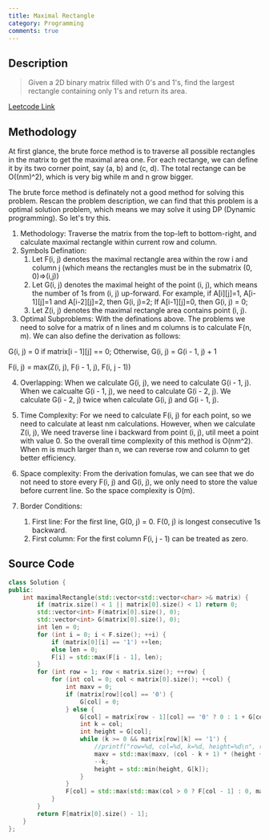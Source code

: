 ```yaml
---
title: Maximal Rectangle
category: Programming
comments: true
---
```

## Description
>Given a 2D binary matrix filled with 0's and 1's, find the largest rectangle containing only 1's and return its area.

[Leetcode Link](https://leetcode.com/problems/maximal-rectangle/#/description)

## Methodology
At first glance, the brute force method is to traverse all possible rectangles in the matrix to get the maximal area one. For each rectange, we can define it by its two corner point, say (a, b) and (c, d). The total rectange can be O((nm)^2), which is very big while m and n grow bigger.

The brute force method is definately not a good method for solving this problem. Rescan the problem description, we can find that this problem is a optimal solution problem, which means we may solve it using DP (Dynamic programming). So let's try this.
1. Methodology: Traverse the matrix from the top-left to bottom-right, and calculate maximal rectangle within current row and column.
2. Symbols Defination:
    1. Let F(i, j) denotes the maximal rectangle area within the row i and column j (which means the rectangles must be in the submatrix (0, 0)=>(i,j))
    2. Let G(i, j) denotes the maximal height of the point (i, j), which means the number of 1s from (i, j) up-forward. For example, if A[i][j]=1, A[i-1][j]=1 and A[i-2][j]=2, then G(i, j)=2; If A[i-1][j]=0, then G(i, j) = 0;
    3. Let Z(i, j) denotes the maximal rectangle area contains point (i, j).
3. Optimal Subproblems: With the definations above. The problems we need to solve for a matrix of n lines and m columns is to calculate F(n, m). We can also define the derivation as follows:

  G(i, j) = 0 if matrix[i - 1][j] == 0; Otherwise, G(i, j) = G(i - 1, j) + 1

  F(i, j) = max(Z(i, j), F(i - 1, j), F(i, j - 1))

4. Overlapping: When we calculate G(i, j), we need to calculate G(i - 1, j). When we calcualte G(i - 1, j), we need to calculate G(i - 2, j). We calculate G(i - 2, j) twice when calculate G(i, j) and G(i - 1, j).

5. Time Complexity: For we need to calculate F(i, j) for each point, so we need to calculate at least nm calculations. However, when we calculate Z(i, j), We need traverse line i backward from point (i, j), util meet a point with value 0. So the overall time complexity of this method is O(nm^2). When m is much larger than n, we can reverse row and column to get better efficiency.

6. Space complexity: From the derivation fomulas, we can see that we do not need to store every F(i, j) and G(i, j), we only need to store the value before current line. So the space complexity is O(m).

7. Border Conditions:
    1. First line: For the first line, G(0, j) = 0. F(0, j) is longest consecutive 1s backward.
    2. First column: For the first column F(i, j - 1) can be treated as zero.

## Source Code
```C++
class Solution {
public:
    int maximalRectangle(std::vector<std::vector<char> >& matrix) {
        if (matrix.size() < 1 || matrix[0].size() < 1) return 0;
        std::vector<int> F(matrix[0].size(), 0);
        std::vector<int> G(matrix[0].size(), 0);
        int len = 0;
        for (int i = 0; i < F.size(); ++i) {
            if (matrix[0][i] == '1') ++len;
            else len = 0;
            F[i] = std::max(F[i - 1], len);
        }
        for (int row = 1; row < matrix.size(); ++row) {
            for (int col = 0; col < matrix[0].size(); ++col) {
                int maxv = 0;
                if (matrix[row][col] == '0') {
                    G[col] = 0;
                } else {
                    G[col] = matrix[row - 1][col] == '0' ? 0 : 1 + G[col];
                    int k = col;
                    int height = G[col];
                    while (k >= 0 && matrix[row][k] == '1') {
                        //printf("row=%d, col=%d, k=%d, height=%d\n", row, col, k, height);
                        maxv = std::max(maxv, (col - k + 1) * (height + 1));
                        --k;
                        height = std::min(height, G[k]);
                    }
                }
                F[col] = std::max(std::max(col > 0 ? F[col - 1] : 0, maxv), F[col]);
            }
        }
        return F[matrix[0].size() - 1];
    }
};
```
